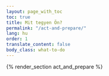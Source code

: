 ```yaml
---
layout: page_with_toc
toc: true
title: Mit tegyen Ön?
permalink: "/act-and-prepare/"
lang: hu
order: 1
translate_content: false
body_class: what-to-do
---
```



{% render_section act_and_prepare %}
